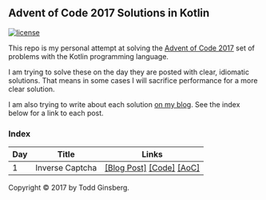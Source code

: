 ## Advent of Code 2017 Solutions in Kotlin

[![license](https://img.shields.io/github/license/mashape/apistatus.svg)]()

This repo is my personal attempt at solving the [Advent of Code 2017](http://adventofcode.com/2017) set of problems with the Kotlin programming language.

I am trying to solve these on the day they are posted with clear, idiomatic solutions. That means in some cases I will sacrifice performance for a more clear solution.

I am also trying to write about each solution [on my blog](https://todd.ginsberg.com/). See the index below for a link to each post.
### Index

   Day  | Title           |  Links                                     |
--------|-----------------|--------------------------------------------|
    1   | Inverse Captcha | [\[Blog Post\]](https://todd.ginsberg.com/post/advent-of-code/2017/day1/) [\[Code\]](https://github.com/tginsberg/advent-2017-kotlin/blob/master/src/main/kotlin/com/ginsberg/advent2017/Day01.kt) [\[AoC\]](http://adventofcode.com/2017/day/1) |

Copyright &copy; 2017 by Todd Ginsberg.